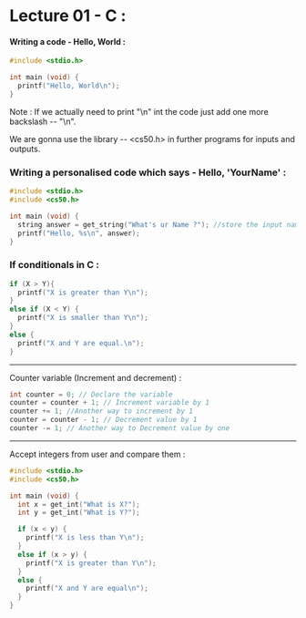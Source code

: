 # Lecture 01 - C :

#### Writing a code - Hello, World :

```c
#include <stdio.h>

int main (void) {
  printf("Hello, World\n");
}
```

Note : If we actually need to print "\n" int the code just add one more backslash -- "\\n".

We are gonna use the library -- <cs50.h> in further programs for inputs and outputs.

### Writing a personalised code which says - Hello, 'YourName' :

```c
#include <stdio.h>
#include <cs50.h>

int main (void) {
  string answer = get_string("What's ur Name ?"); //store the input name in a variable named answer
  printf("Hello, %s\n", answer);
}
```

### If conditionals in C :

```c
if (X > Y){
  printf("X is greater than Y\n");
}
else if (X < Y) {
  printf("X is smaller than Y\n");
}
else {
  printf("X and Y are equal.\n");
}
```
---
Counter variable (Increment and decrement) :
```c
int counter = 0; // Declare the variable
counter = counter + 1; // Increment variable by 1
counter += 1; //Another way to increment by 1
counter = counter - 1; // Decrement value by 1
counter -= 1; // Another way to Decrement value by one
```
---
Accept integers from user and compare them : 
```c
#include <stdio.h>
#include <cs50.h>

int main (void) {
  int x = get_int("What is X?");
  int y = get_int("What is Y?");

  if (x < y) {
    printf("X is less than Y\n");  
  }
  else if (x > y) {
    printf("X is greater than Y\n");
  }
  else {
    printf("X and Y are equal\n");
  }
}
```
